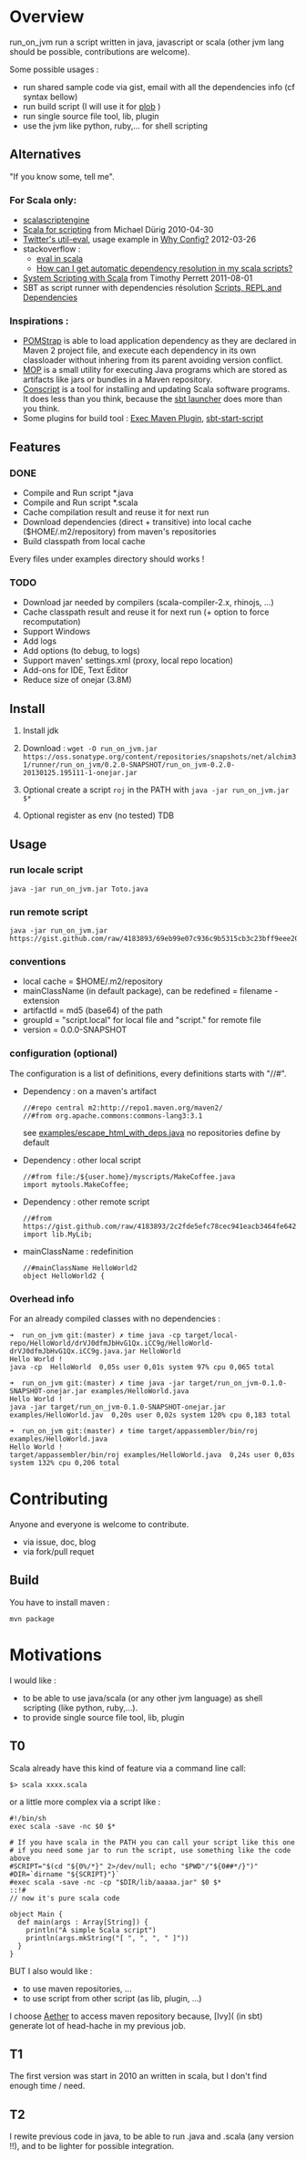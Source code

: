# Overview

run_on_jvm run a script written in java, javascript or scala (other jvm lang should be possible, contributions are welcome).

Some possible usages :

* run shared sample code via gist, email with all the dependencies info (cf syntax bellow)
* run build script (I will use it for [plob](https://github.com/davidB/plob) )
* run single source file tool, lib, plugin
* use the jvm like python, ruby,... for shell scripting

## Alternatives

"If you know some, tell me".

### For Scala only:

* [scalascriptengine](http://code.google.com/p/scalascriptengine/)
* [Scala for scripting](http://fr.slideshare.net/day/15-5e-scripting-drig) from Michael Dürig 2010-04-30
* [Twitter's util-eval](https://github.com/twitter/util), usage example in [Why Config?](http://robey.lag.net/2012/03/26/why-config.html) 2012-03-26
* stackoverflow :
  * [eval in scala](http://stackoverflow.com/questions/1183645/eval-in-scala)
  * [How can I get automatic dependency resolution in my scala scripts?](http://stackoverflow.com/questions/7600189/how-can-i-get-automatic-dependency-resolution-in-my-scala-scripts)
* [System Scripting with Scala](http://timperrett.com/2011/08/01/system-scripting-with-scala/) from Timothy Perrett  2011-08-01
* SBT as script runner with dependencies résolution [Scripts, REPL,and Dependencies](http://www.scala-sbt.org/release/docs/Detailed-Topics/Scripts)

### Inspirations :

* [POMStrap](http://jfluid.com/) is able to load application dependency as they are declared in Maven 2 project file, and execute each dependency in its own classloader without inhering from its parent avoiding version conflict.
* [MOP](http://mop.fusesource.org/) is a small utility for executing Java programs which are stored as artifacts like jars or bundles in a Maven repository.
* [Conscript](https://github.com/n8han/conscript) is a tool for installing and updating Scala software programs. It does less than you think, because the [sbt launcher](https://github.com/harrah/xsbt/tree/0.13/launch) does more than you think.
* Some plugins for build tool : [Exec Maven Plugin](http://mojo.codehaus.org/exec-maven-plugin/), [sbt-start-script](https://github.com/sbt/sbt-start-script)

## Features

### DONE

* Compile and Run script *.java
* Compile and Run script *.scala
* Cache compilation result and reuse it for next run
* Download dependencies (direct + transitive) into local cache ($HOME/.m2/repository) from maven's repositories
* Build classpath from local cache

Every files under examples directory should works !

### TODO

* Download jar needed by compilers (scala-compiler-2.x, rhinojs, ...)
* Cache classpath result and reuse it for next run (+ option to force recomputation)
* Support Windows
* Add logs
* Add options (to debug, to logs)
* Support maven' settings.xml (proxy, local repo location)
* Add-ons for IDE, Text Editor 
* Reduce size of onejar (3.8M)

## Install

1. Install jdk
2. Download : `wget -O run_on_jvm.jar https://oss.sonatype.org/content/repositories/snapshots/net/alchim31/runner/run_on_jvm/0.2.0-SNAPSHOT/run_on_jvm-0.2.0-20130125.195111-1-onejar.jar`

3. Optional create a script `roj` in the PATH with `java -jar run_on_jvm.jar $*`
5. Optional register as env (no tested)
TDB

## Usage

### run locale script

    java -jar run_on_jvm.jar Toto.java

### run remote script

    java -jar run_on_jvm.jar https://gist.github.com/raw/4183893/69eb99e07c936c9b5315cb3c23bff9eee20d7c5a/HelloWorld.java

### conventions

* local cache = $HOME/.m2/repository
* mainClassName (in default package), can be redefined = filename - extension 
* artifactId = md5 (base64) of the path
* groupId = "script.local" for local file and "script.<hostname>" for remote file
* version = 0.0.0-SNAPSHOT

### configuration (optional)

The configuration is a list of definitions, every definitions starts with "//#".

* Dependency : on a maven's artifact

      //#repo central m2:http://repo1.maven.org/maven2/
      //#from org.apache.commons:commons-lang3:3.1

  see [examples/escape_html_with_deps.java]()
  no repositories define by default    
* Dependency : other local script

      //#from file:/${user.home}/myscripts/MakeCoffee.java
      import mytools.MakeCoffee;

* Dependency : other remote script

      //#from https://gist.github.com/raw/4183893/2c2fde5efc78cec941eacb3464fe642d621b0e7d/MyLib.java
      import lib.MyLib;

* mainClassName : redefinition

      //#mainClassName HelloWorld2
      object HelloWorld2 {


### Overhead info

For an already compiled classes with no dependencies :

    ➜  run_on_jvm git:(master) ✗ time java -cp target/local-repo/HelloWorld/drVJ0dfmJbHvG1Qx.iCC9g/HelloWorld-drVJ0dfmJbHvG1Qx.iCC9g.java.jar HelloWorld
    Hello World !
    java -cp  HelloWorld  0,05s user 0,01s system 97% cpu 0,065 total

    ➜  run_on_jvm git:(master) ✗ time java -jar target/run_on_jvm-0.1.0-SNAPSHOT-onejar.jar examples/HelloWorld.java
    Hello World !
    java -jar target/run_on_jvm-0.1.0-SNAPSHOT-onejar.jar examples/HelloWorld.jav  0,20s user 0,02s system 120% cpu 0,183 total

    ➜  run_on_jvm git:(master) ✗ time target/appassembler/bin/roj examples/HelloWorld.java
    Hello World !
    target/appassembler/bin/roj examples/HelloWorld.java  0,24s user 0,03s system 132% cpu 0,206 total


# Contributing

Anyone and everyone is welcome to contribute.

* via issue, doc, blog
* via fork/pull requet

## Build

You have to install maven :

    mvn package

# Motivations

I would like :
* to be able to use java/scala (or any other jvm language) as shell scripting (like python, ruby,...).
* to provide single source file tool, lib, plugin

## T0

Scala already have this kind of feature via a command line call:

    $> scala xxxx.scala

or a little more complex via a script like :

	#!/bin/sh
	exec scala -save -nc $0 $*

	# If you have scala in the PATH you can call your script like this one
	# if you need some jar to run the script, use something like the code above
	#SCRIPT="$(cd "${0%/*}" 2>/dev/null; echo "$PWD"/"${0##*/}")"
	#DIR=`dirname "${SCRIPT}"}`
	#exec scala -save -nc -cp "$DIR/lib/aaaaa.jar" $0 $*
	::!#
	// now it's pure scala code

	object Main {
	  def main(args : Array[String]) {
	    println("A simple Scala script")
	    println(args.mkString("[ ", ", ", " ]"))
	  }
	}

BUT I also would like :
* to use maven repositories, ...
* to use script from other script (as lib, plugin, ...)

I choose [Aether](http://wiki.eclipse.org/Aether) to access maven repository because, [Ivy]( (in sbt) generate lot of head-hache in my previous job.

## T1

The first version was start in 2010 an written in scala, but I don't find enough time / need.

## T2

I rewite previous code in java, to be able to run .java and .scala (any version !!), and to be lighter for possible integration.
